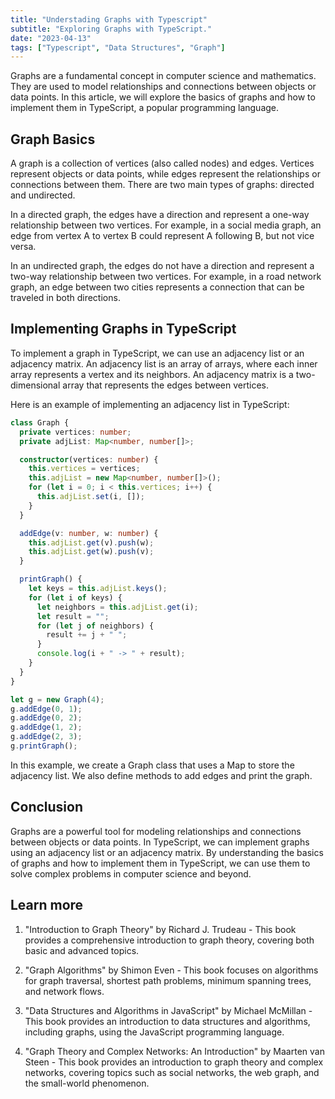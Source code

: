 ```yaml
---
title: "Understading Graphs with Typescript"
subtitle: "Exploring Graphs with TypeScript."
date: "2023-04-13"
tags: ["Typescript", "Data Structures", "Graph"]
---
```



Graphs are a fundamental concept in computer science and mathematics. They are used to model relationships and connections between objects or data points. In this article, we will explore the basics of graphs and how to implement them in TypeScript, a popular programming language.

## Graph Basics

A graph is a collection of vertices (also called nodes) and edges. Vertices represent objects or data points, while edges represent the relationships or connections between them. There are two main types of graphs: directed and undirected.

In a directed graph, the edges have a direction and represent a one-way relationship between two vertices. For example, in a social media graph, an edge from vertex A to vertex B could represent A following B, but not vice versa.

In an undirected graph, the edges do not have a direction and represent a two-way relationship between two vertices. For example, in a road network graph, an edge between two cities represents a connection that can be traveled in both directions.

## Implementing Graphs in TypeScript

To implement a graph in TypeScript, we can use an adjacency list or an adjacency matrix. An adjacency list is an array of arrays, where each inner array represents a vertex and its neighbors. An adjacency matrix is a two-dimensional array that represents the edges between vertices.

Here is an example of implementing an adjacency list in TypeScript:

```typescript
class Graph {
  private vertices: number;
  private adjList: Map<number, number[]>;

  constructor(vertices: number) {
    this.vertices = vertices;
    this.adjList = new Map<number, number[]>();
    for (let i = 0; i < this.vertices; i++) {
      this.adjList.set(i, []);
    }
  }

  addEdge(v: number, w: number) {
    this.adjList.get(v).push(w);
    this.adjList.get(w).push(v);
  }

  printGraph() {
    let keys = this.adjList.keys();
    for (let i of keys) {
      let neighbors = this.adjList.get(i);
      let result = "";
      for (let j of neighbors) {
        result += j + " ";
      }
      console.log(i + " -> " + result);
    }
  }
}

let g = new Graph(4);
g.addEdge(0, 1);
g.addEdge(0, 2);
g.addEdge(1, 2);
g.addEdge(2, 3);
g.printGraph();
```

In this example, we create a Graph class that uses a Map to store the adjacency list. We also define methods to add edges and print the graph.

## Conclusion

Graphs are a powerful tool for modeling relationships and connections between objects or data points. In TypeScript, we can implement graphs using an adjacency list or an adjacency matrix. By understanding the basics of graphs and how to implement them in TypeScript, we can use them to solve complex problems in computer science and beyond.

## Learn more
1. "Introduction to Graph Theory" by Richard J. Trudeau - This book provides a comprehensive introduction to graph theory, covering both basic and advanced topics.

2. "Graph Algorithms" by Shimon Even - This book focuses on algorithms for graph traversal, shortest path problems, minimum spanning trees, and network flows.

3. "Data Structures and Algorithms in JavaScript" by Michael McMillan - This book provides an introduction to data structures and algorithms, including graphs, using the JavaScript programming language.

4. "Graph Theory and Complex Networks: An Introduction" by Maarten van Steen - This book provides an introduction to graph theory and complex networks, covering topics such as social networks, the web graph, and the small-world phenomenon.
